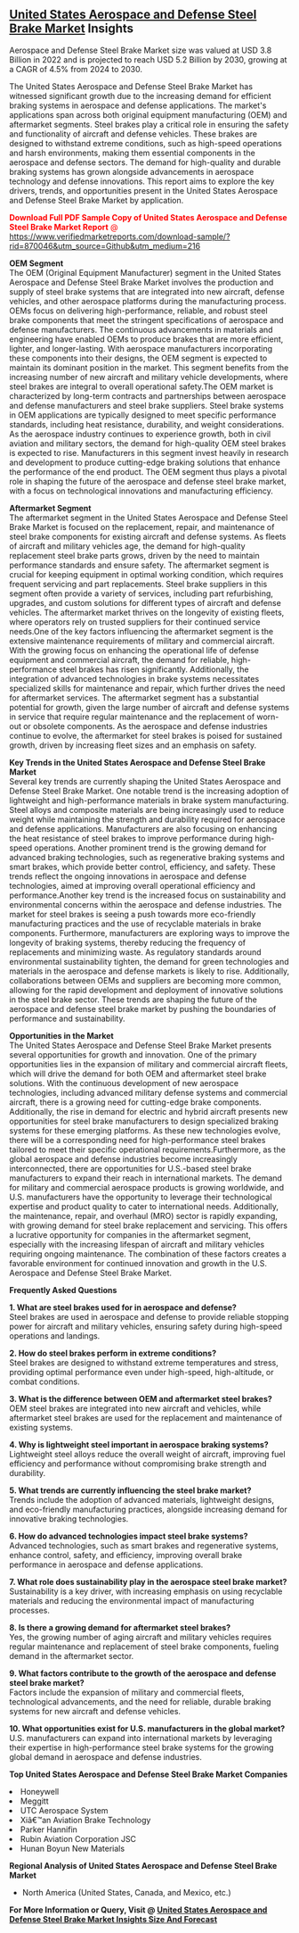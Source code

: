 <h2><a href="https://www.verifiedmarketreports.com/download-sample/?rid=870046&amp;utm_source=Github&amp;utm_medium=216" target="_blank">United States Aerospace and Defense Steel Brake Market</a> Insights</h2><p>Aerospace and Defense Steel Brake Market size was valued at USD 3.8 Billion in 2022 and is projected to reach USD 5.2 Billion by 2030, growing at a CAGR of 4.5% from 2024 to 2030.</p><p><p>The United States Aerospace and Defense Steel Brake Market has witnessed significant growth due to the increasing demand for efficient braking systems in aerospace and defense applications. The market's applications span across both original equipment manufacturing (OEM) and aftermarket segments. Steel brakes play a critical role in ensuring the safety and functionality of aircraft and defense vehicles. These brakes are designed to withstand extreme conditions, such as high-speed operations and harsh environments, making them essential components in the aerospace and defense sectors. The demand for high-quality and durable braking systems has grown alongside advancements in aerospace technology and defense innovations. This report aims to explore the key drivers, trends, and opportunities present in the United States Aerospace and Defense Steel Brake Market by application.<p><span class=""><span style="color: #ff0000;"><strong>Download Full PDF Sample Copy of United States Aerospace and Defense Steel Brake Market Report</strong> @ </span><a href="https://www.verifiedmarketreports.com/download-sample/?rid=870046&amp;utm_source=Github&amp;utm_medium=216" target="_blank">https://www.verifiedmarketreports.com/download-sample/?rid=870046&amp;utm_source=Github&amp;utm_medium=216</a></span></p></p><p><strong>OEM Segment</strong><br>The OEM (Original Equipment Manufacturer) segment in the United States Aerospace and Defense Steel Brake Market involves the production and supply of steel brake systems that are integrated into new aircraft, defense vehicles, and other aerospace platforms during the manufacturing process. OEMs focus on delivering high-performance, reliable, and robust steel brake components that meet the stringent specifications of aerospace and defense manufacturers. The continuous advancements in materials and engineering have enabled OEMs to produce brakes that are more efficient, lighter, and longer-lasting. With aerospace manufacturers incorporating these components into their designs, the OEM segment is expected to maintain its dominant position in the market. This segment benefits from the increasing number of new aircraft and military vehicle developments, where steel brakes are integral to overall operational safety.The OEM market is characterized by long-term contracts and partnerships between aerospace and defense manufacturers and steel brake suppliers. Steel brake systems in OEM applications are typically designed to meet specific performance standards, including heat resistance, durability, and weight considerations. As the aerospace industry continues to experience growth, both in civil aviation and military sectors, the demand for high-quality OEM steel brakes is expected to rise. Manufacturers in this segment invest heavily in research and development to produce cutting-edge braking solutions that enhance the performance of the end product. The OEM segment thus plays a pivotal role in shaping the future of the aerospace and defense steel brake market, with a focus on technological innovations and manufacturing efficiency.</p><p><strong>Aftermarket Segment</strong><br>The aftermarket segment in the United States Aerospace and Defense Steel Brake Market is focused on the replacement, repair, and maintenance of steel brake components for existing aircraft and defense systems. As fleets of aircraft and military vehicles age, the demand for high-quality replacement steel brake parts grows, driven by the need to maintain performance standards and ensure safety. The aftermarket segment is crucial for keeping equipment in optimal working condition, which requires frequent servicing and part replacements. Steel brake suppliers in this segment often provide a variety of services, including part refurbishing, upgrades, and custom solutions for different types of aircraft and defense vehicles. The aftermarket market thrives on the longevity of existing fleets, where operators rely on trusted suppliers for their continued service needs.One of the key factors influencing the aftermarket segment is the extensive maintenance requirements of military and commercial aircraft. With the growing focus on enhancing the operational life of defense equipment and commercial aircraft, the demand for reliable, high-performance steel brakes has risen significantly. Additionally, the integration of advanced technologies in brake systems necessitates specialized skills for maintenance and repair, which further drives the need for aftermarket services. The aftermarket segment has a substantial potential for growth, given the large number of aircraft and defense systems in service that require regular maintenance and the replacement of worn-out or obsolete components. As the aerospace and defense industries continue to evolve, the aftermarket for steel brakes is poised for sustained growth, driven by increasing fleet sizes and an emphasis on safety.</p><p><strong>Key Trends in the United States Aerospace and Defense Steel Brake Market</strong><br>Several key trends are currently shaping the United States Aerospace and Defense Steel Brake Market. One notable trend is the increasing adoption of lightweight and high-performance materials in brake system manufacturing. Steel alloys and composite materials are being increasingly used to reduce weight while maintaining the strength and durability required for aerospace and defense applications. Manufacturers are also focusing on enhancing the heat resistance of steel brakes to improve performance during high-speed operations. Another prominent trend is the growing demand for advanced braking technologies, such as regenerative braking systems and smart brakes, which provide better control, efficiency, and safety. These trends reflect the ongoing innovations in aerospace and defense technologies, aimed at improving overall operational efficiency and performance.Another key trend is the increased focus on sustainability and environmental concerns within the aerospace and defense industries. The market for steel brakes is seeing a push towards more eco-friendly manufacturing practices and the use of recyclable materials in brake components. Furthermore, manufacturers are exploring ways to improve the longevity of braking systems, thereby reducing the frequency of replacements and minimizing waste. As regulatory standards around environmental sustainability tighten, the demand for green technologies and materials in the aerospace and defense markets is likely to rise. Additionally, collaborations between OEMs and suppliers are becoming more common, allowing for the rapid development and deployment of innovative solutions in the steel brake sector. These trends are shaping the future of the aerospace and defense steel brake market by pushing the boundaries of performance and sustainability.</p><p><strong>Opportunities in the Market</strong><br>The United States Aerospace and Defense Steel Brake Market presents several opportunities for growth and innovation. One of the primary opportunities lies in the expansion of military and commercial aircraft fleets, which will drive the demand for both OEM and aftermarket steel brake solutions. With the continuous development of new aerospace technologies, including advanced military defense systems and commercial aircraft, there is a growing need for cutting-edge brake components. Additionally, the rise in demand for electric and hybrid aircraft presents new opportunities for steel brake manufacturers to design specialized braking systems for these emerging platforms. As these new technologies evolve, there will be a corresponding need for high-performance steel brakes tailored to meet their specific operational requirements.Furthermore, as the global aerospace and defense industries become increasingly interconnected, there are opportunities for U.S.-based steel brake manufacturers to expand their reach in international markets. The demand for military and commercial aerospace products is growing worldwide, and U.S. manufacturers have the opportunity to leverage their technological expertise and product quality to cater to international needs. Additionally, the maintenance, repair, and overhaul (MRO) sector is rapidly expanding, with growing demand for steel brake replacement and servicing. This offers a lucrative opportunity for companies in the aftermarket segment, especially with the increasing lifespan of aircraft and military vehicles requiring ongoing maintenance. The combination of these factors creates a favorable environment for continued innovation and growth in the U.S. Aerospace and Defense Steel Brake Market.</p><p><strong>Frequently Asked Questions</strong></p><p><strong>1. What are steel brakes used for in aerospace and defense?</strong><br>Steel brakes are used in aerospace and defense to provide reliable stopping power for aircraft and military vehicles, ensuring safety during high-speed operations and landings.</p><p><strong>2. How do steel brakes perform in extreme conditions?</strong><br>Steel brakes are designed to withstand extreme temperatures and stress, providing optimal performance even under high-speed, high-altitude, or combat conditions.</p><p><strong>3. What is the difference between OEM and aftermarket steel brakes?</strong><br>OEM steel brakes are integrated into new aircraft and vehicles, while aftermarket steel brakes are used for the replacement and maintenance of existing systems.</p><p><strong>4. Why is lightweight steel important in aerospace braking systems?</strong><br>Lightweight steel alloys reduce the overall weight of aircraft, improving fuel efficiency and performance without compromising brake strength and durability.</p><p><strong>5. What trends are currently influencing the steel brake market?</strong><br>Trends include the adoption of advanced materials, lightweight designs, and eco-friendly manufacturing practices, alongside increasing demand for innovative braking technologies.</p><p><strong>6. How do advanced technologies impact steel brake systems?</strong><br>Advanced technologies, such as smart brakes and regenerative systems, enhance control, safety, and efficiency, improving overall brake performance in aerospace and defense applications.</p><p><strong>7. What role does sustainability play in the aerospace steel brake market?</strong><br>Sustainability is a key driver, with increasing emphasis on using recyclable materials and reducing the environmental impact of manufacturing processes.</p><p><strong>8. Is there a growing demand for aftermarket steel brakes?</strong><br>Yes, the growing number of aging aircraft and military vehicles requires regular maintenance and replacement of steel brake components, fueling demand in the aftermarket sector.</p><p><strong>9. What factors contribute to the growth of the aerospace and defense steel brake market?</strong><br>Factors include the expansion of military and commercial fleets, technological advancements, and the need for reliable, durable braking systems for new aircraft and defense vehicles.</p><p><strong>10. What opportunities exist for U.S. manufacturers in the global market?</strong><br>U.S. manufacturers can expand into international markets by leveraging their expertise in high-performance steel brake systems for the growing global demand in aerospace and defense industries.</p></p><p><strong>Top United States Aerospace and Defense Steel Brake Market Companies</strong></p><div data-test-id=""><p><li>Honeywell</li><li> Meggitt</li><li> UTC Aerospace System</li><li> Xiâ€™an Aviation Brake Technology</li><li> Parker Hannifin</li><li> Rubin Aviation Corporation JSC</li><li> Hunan Boyun New Materials</li></p><div><strong>Regional Analysis of&nbsp;United States Aerospace and Defense Steel Brake Market</strong></div><ul><li dir="ltr"><p dir="ltr">North America&nbsp;(United States, Canada, and Mexico, etc.)</p></li></ul><p><strong>For More Information or Query, Visit @&nbsp;</strong><strong><a href="https://www.verifiedmarketreports.com/product/aerospace-and-defense-steel-brake-market/?utm_source=Github&amp;utm_medium=216" target="_blank">United States Aerospace and Defense Steel Brake Market Insights Size And Forecast</a></strong></p></div>
